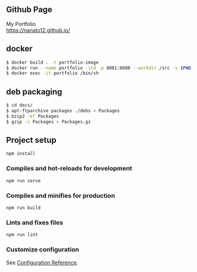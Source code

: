 ## Github Page

My Portfolio  
https://nanato12.github.io/

## docker
```sh
$ docker build . -t portfolio-image
$ docker run --name portfolio -itd -p 8081:8080 --workdir /src -v $PWD:/src portfolio-image
$ docker exec -it portfolio /bin/sh
```

## deb packaging
```sh
$ cd docs/
$ apt-ftparchive packages ./debs > Packages
$ bzip2 -kf Packages
$ gzip -c Packages > Packages.gz
```

## Project setup
```
npm install
```

### Compiles and hot-reloads for development
```
npm run serve
```

### Compiles and minifies for production
```
npm run build
```

### Lints and fixes files
```
npm run lint
```

### Customize configuration
See [Configuration Reference](https://cli.vuejs.org/config/).
